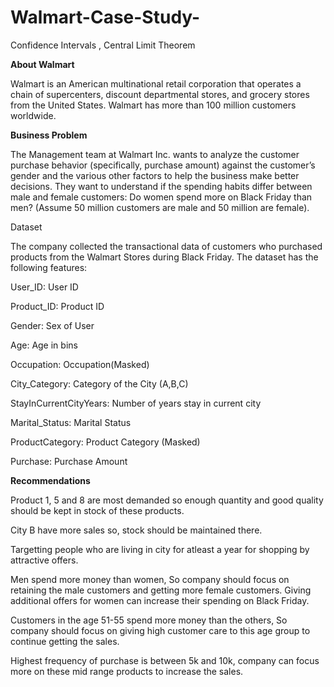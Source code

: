 # Walmart-Case-Study-

Confidence Intervals , Central Limit Theorem


**About Walmart**

Walmart is an American multinational retail corporation that operates a chain of supercenters, discount departmental stores, and grocery stores from the United States. Walmart has more than 100 million customers worldwide.


**Business Problem**

The Management team at Walmart Inc. wants to analyze the customer purchase behavior (specifically, purchase amount) against the customer’s gender and the various other factors to help the business make better decisions. They want to understand if the spending habits differ between male and female customers: Do women spend more on Black Friday than men? (Assume 50 million customers are male and 50 million are female).


Dataset

The company collected the transactional data of customers who purchased products from the Walmart Stores during Black Friday. The dataset has the following features:

User_ID:	User ID

Product_ID:	Product ID

Gender:	Sex of User

Age:	Age in bins

Occupation:	Occupation(Masked)

City_Category:	Category of the City (A,B,C)

StayInCurrentCityYears:	Number of years stay in current city

Marital_Status:	Marital Status

ProductCategory:	Product Category (Masked)

Purchase:	Purchase Amount

**Recommendations**

Product 1, 5 and 8 are most demanded so enough quantity and good quality should be kept in stock of these products.

City B have more sales so, stock should be maintained there.

Targetting people who are living in city for atleast a year for shopping by attractive offers.

Men spend more money than women, So company should focus on retaining the male customers and getting more female customers. Giving additional offers for women can increase their spending on Black Friday.

Customers in the age 51-55 spend more money than the others, So company should focus on giving high customer care to this age group to continue getting the sales.

Highest frequency of purchase is between 5k and 10k, company can focus more on these mid range products to increase the sales.
